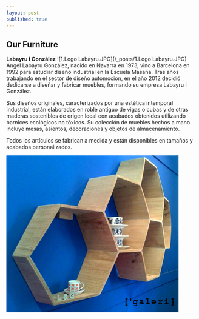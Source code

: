 ```yaml
---
layout: post
published: true
---
```


## Our Furniture

**Labayru i González** ![1.Logo Labayru.JPG](/_posts/1.Logo Labayru.JPG)
Angel Labayru González, nacido en Navarra en 1973, vino a Barcelona en 1992 para estudiar diseño industrial en la Escuela Masana. Tras años trabajando en el sector de diseño automocion, en el año 2012 decidió dedicarse a diseñar y fabricar muebles, formando su empresa Labayru i González.

Sus diseños originales, caracterizados por una estética intemporal industrial, están elaborados en roble antiguo de vigas o cubas y de otras maderas sostenibles de origen local con acabados obtenidos utilizando barnices ecológicos no tóxicos.
Su colección de muebles hechos a mano incluye mesas, asientos, decoraciones y objetos de almacenamiento.

Todos los artículos se fabrican a medida y están disponibles en tamaños y acabados personalizados.


![PRESTATGERIA.jpg](/images/PRESTATGERIA.jpg)


